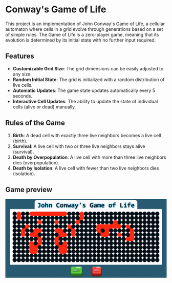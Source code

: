 # Conway's Game of Life

This project is an implementation of John Conway's Game of Life, a cellular automaton where cells in a grid evolve through generations based on a set of simple rules. The Game of Life is a zero-player game, meaning that its evolution is determined by its initial state with no further input required.

## Features

- **Customizable Grid Size**: The grid dimensions can be easily adjusted to any size.
- **Random Initial State**: The grid is initialized with a random distribution of live cells.
- **Automatic Updates**: The game state updates automatically every 5 seconds.
- **Interactive Cell Updates**: The ability to update the state of individual cells (alive or dead) manually.

## Rules of the Game

1. **Birth**: A dead cell with exactly three live neighbors becomes a live cell (birth).
2. **Survival**: A live cell with two or three live neighbors stays alive (survival).
3. **Death by Overpopulation**: A live cell with more than three live neighbors dies (overpopulation).
4. **Death by Isolation**: A live cell with fewer than two live neighbors dies (isolation).

## Game preview

[![Watch the video](https://raw.githubusercontent.com/aleksmilev/Game-of-life/main/gameplay/preview.png)](https://raw.githubusercontent.com/aleksmilev/Game-of-life/main/gameplay/gameplay.mp4)